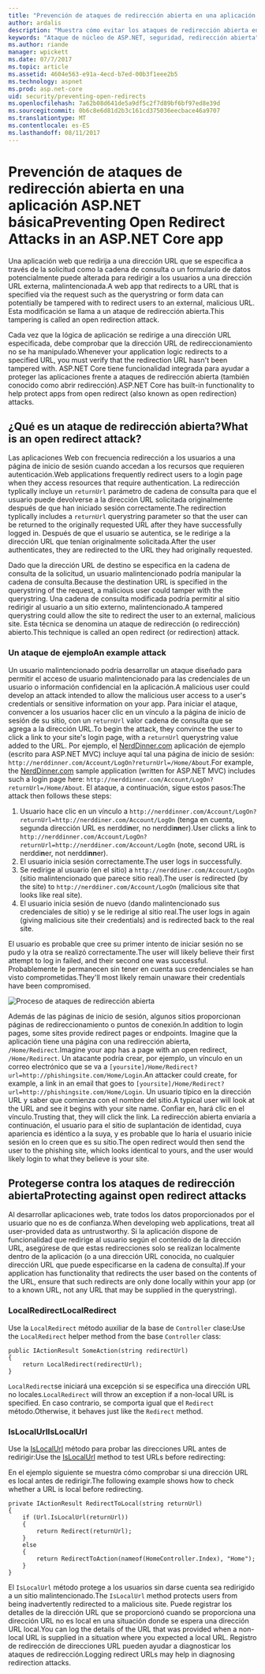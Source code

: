 ```yaml
---
title: "Prevención de ataques de redirección abierta en una aplicación de ASP.NET Core | Documentos de Microsoft"
author: ardalis
description: "Muestra cómo evitar los ataques de redirección abierta en una aplicación de ASP.NET Core"
keywords: "Ataque de núcleo de ASP.NET, seguridad, redirección abierta"
ms.author: riande
manager: wpickett
ms.date: 07/7/2017
ms.topic: article
ms.assetid: 4604e563-e91a-4ecd-b7ed-00b3f1eee2b5
ms.technology: aspnet
ms.prod: asp.net-core
uid: security/preventing-open-redirects
ms.openlocfilehash: 7a62b08d641de5a9df5c2f7d89bf6bf97ed8e39d
ms.sourcegitcommit: 0b6c8e6d81d2b3c161cd375036eecbace46a9707
ms.translationtype: MT
ms.contentlocale: es-ES
ms.lasthandoff: 08/11/2017
---
```

# <a name="preventing-open-redirect-attacks-in-an-aspnet-core-app"></a><span data-ttu-id="0e1e6-104">Prevención de ataques de redirección abierta en una aplicación ASP.NET básica</span><span class="sxs-lookup"><span data-stu-id="0e1e6-104">Preventing Open Redirect Attacks in an ASP.NET Core app</span></span>

<span data-ttu-id="0e1e6-105">Una aplicación web que redirija a una dirección URL que se especifica a través de la solicitud como la cadena de consulta o un formulario de datos potencialmente puede alterada para redirigir a los usuarios a una dirección URL externa, malintencionada.</span><span class="sxs-lookup"><span data-stu-id="0e1e6-105">A web app that redirects to a URL that is specified via the request such as the querystring or form data can potentially be tampered with to redirect users to an external, malicious URL.</span></span> <span data-ttu-id="0e1e6-106">Esta modificación se llama a un ataque de redirección abierta.</span><span class="sxs-lookup"><span data-stu-id="0e1e6-106">This tampering is called an open redirection attack.</span></span>

<span data-ttu-id="0e1e6-107">Cada vez que la lógica de aplicación se redirige a una dirección URL especificada, debe comprobar que la dirección URL de redireccionamiento no se ha manipulado.</span><span class="sxs-lookup"><span data-stu-id="0e1e6-107">Whenever your application logic redirects to a specified URL, you must verify that the redirection URL hasn't been tampered with.</span></span> <span data-ttu-id="0e1e6-108">ASP.NET Core tiene funcionalidad integrada para ayudar a proteger las aplicaciones frente a ataques de redirección abierta (también conocido como abrir redirección).</span><span class="sxs-lookup"><span data-stu-id="0e1e6-108">ASP.NET Core has built-in functionality to help protect apps from open redirect (also known as open redirection) attacks.</span></span>

## <a name="what-is-an-open-redirect-attack"></a><span data-ttu-id="0e1e6-109">¿Qué es un ataque de redirección abierta?</span><span class="sxs-lookup"><span data-stu-id="0e1e6-109">What is an open redirect attack?</span></span>

<span data-ttu-id="0e1e6-110">Las aplicaciones Web con frecuencia redirección a los usuarios a una página de inicio de sesión cuando accedan a los recursos que requieren autenticación.</span><span class="sxs-lookup"><span data-stu-id="0e1e6-110">Web applications frequently redirect users to a login page when they access resources that require authentication.</span></span> <span data-ttu-id="0e1e6-111">La redirección typlically incluye un `returnUrl` parámetro de cadena de consulta para que el usuario puede devolverse a la dirección URL solicitada originalmente después de que han iniciado sesión correctamente.</span><span class="sxs-lookup"><span data-stu-id="0e1e6-111">The redirection typlically includes a `returnUrl` querystring parameter so that the user can be returned to the originally requested URL after they have successfully logged in.</span></span> <span data-ttu-id="0e1e6-112">Después de que el usuario se autentica, se le redirige a la dirección URL que tenían originalmente solicitada.</span><span class="sxs-lookup"><span data-stu-id="0e1e6-112">After the user authenticates, they are redirected to the URL they had originally requested.</span></span>

<span data-ttu-id="0e1e6-113">Dado que la dirección URL de destino se especifica en la cadena de consulta de la solicitud, un usuario malintencionado podría manipular la cadena de consulta.</span><span class="sxs-lookup"><span data-stu-id="0e1e6-113">Because the destination URL is specified in the querystring of the request, a malicious user could tamper with the querystring.</span></span> <span data-ttu-id="0e1e6-114">Una cadena de consulta modificada podría permitir al sitio redirigir al usuario a un sitio externo, malintencionado.</span><span class="sxs-lookup"><span data-stu-id="0e1e6-114">A tampered querystring could allow the site to redirect the user to an external, malicious site.</span></span> <span data-ttu-id="0e1e6-115">Esta técnica se denomina un ataque de redirección (o redirección) abierto.</span><span class="sxs-lookup"><span data-stu-id="0e1e6-115">This technique is called an open redirect (or redirection) attack.</span></span>

### <a name="an-example-attack"></a><span data-ttu-id="0e1e6-116">Un ataque de ejemplo</span><span class="sxs-lookup"><span data-stu-id="0e1e6-116">An example attack</span></span>

<span data-ttu-id="0e1e6-117">Un usuario malintencionado podría desarrollar un ataque diseñado para permitir el acceso de usuario malintencionado para las credenciales de un usuario o información confidencial en la aplicación.</span><span class="sxs-lookup"><span data-stu-id="0e1e6-117">A malicious user could develop an attack intended to allow the malicious user access to a user's credentials or sensitive information on your app.</span></span> <span data-ttu-id="0e1e6-118">Para iniciar el ataque, convencer a los usuarios hacer clic en un vínculo a la página de inicio de sesión de su sitio, con un `returnUrl` valor cadena de consulta que se agrega a la dirección URL.</span><span class="sxs-lookup"><span data-stu-id="0e1e6-118">To begin the attack, they convince the user to click a link to your site's login page, with a `returnUrl` querystring value added to the URL.</span></span> <span data-ttu-id="0e1e6-119">Por ejemplo, el [NerdDinner.com](http://nerddinner.com) aplicación de ejemplo (escrito para ASP.NET MVC) incluye aquí tal una página de inicio de sesión: ``http://nerddinner.com/Account/LogOn?returnUrl=/Home/About``.</span><span class="sxs-lookup"><span data-stu-id="0e1e6-119">For example, the [NerdDinner.com](http://nerddinner.com) sample application (written for ASP.NET MVC) includes such a login page here: ``http://nerddinner.com/Account/LogOn?returnUrl=/Home/About``.</span></span> <span data-ttu-id="0e1e6-120">El ataque, a continuación, sigue estos pasos:</span><span class="sxs-lookup"><span data-stu-id="0e1e6-120">The attack then follows these steps:</span></span>

1. <span data-ttu-id="0e1e6-121">Usuario hace clic en un vínculo a ``http://nerddinner.com/Account/LogOn?returnUrl=http://nerddiner.com/Account/LogOn`` (tenga en cuenta, segunda dirección URL es nerddi**n**er, no nerddi**nn**er).</span><span class="sxs-lookup"><span data-stu-id="0e1e6-121">User clicks a link to ``http://nerddinner.com/Account/LogOn?returnUrl=http://nerddiner.com/Account/LogOn`` (note, second URL is nerddi**n**er, not nerddi**nn**er).</span></span>
2. <span data-ttu-id="0e1e6-122">El usuario inicia sesión correctamente.</span><span class="sxs-lookup"><span data-stu-id="0e1e6-122">The user logs in successfully.</span></span>
3. <span data-ttu-id="0e1e6-123">Se redirige al usuario (en el sitio) a ``http://nerddiner.com/Account/LogOn`` (sitio malintencionado que parece sitio real).</span><span class="sxs-lookup"><span data-stu-id="0e1e6-123">The user is redirected (by the site) to ``http://nerddiner.com/Account/LogOn`` (malicious site that looks like real site).</span></span>
4. <span data-ttu-id="0e1e6-124">El usuario inicia sesión de nuevo (dando malintencionado sus credenciales de sitio) y se le redirige al sitio real.</span><span class="sxs-lookup"><span data-stu-id="0e1e6-124">The user logs in again (giving malicious site their credentials) and is redirected back to the real site.</span></span>

<span data-ttu-id="0e1e6-125">El usuario es probable que cree su primer intento de iniciar sesión no se pudo y la otra se realizó correctamente.</span><span class="sxs-lookup"><span data-stu-id="0e1e6-125">The user will likely believe their first attempt to log in failed, and their second one was successful.</span></span> <span data-ttu-id="0e1e6-126">Probablemente le permanecen sin tener en cuenta sus credenciales se han visto comprometidas.</span><span class="sxs-lookup"><span data-stu-id="0e1e6-126">They'll most likely remain unaware their credentials have been compromised.</span></span>

![Proceso de ataques de redirección abierta](preventing-open-redirects/_static/open-redirection-attack-process.png)

<span data-ttu-id="0e1e6-128">Además de las páginas de inicio de sesión, algunos sitios proporcionan páginas de redireccionamiento o puntos de conexión.</span><span class="sxs-lookup"><span data-stu-id="0e1e6-128">In addition to login pages, some sites provide redirect pages or endpoints.</span></span> <span data-ttu-id="0e1e6-129">Imagine que la aplicación tiene una página con una redirección abierta, ``/Home/Redirect``.</span><span class="sxs-lookup"><span data-stu-id="0e1e6-129">Imagine your app has a page with an open redirect, ``/Home/Redirect``.</span></span> <span data-ttu-id="0e1e6-130">Un atacante podría crear, por ejemplo, un vínculo en un correo electrónico que se va a ``[yoursite]/Home/Redirect?url=http://phishingsite.com/Home/Login``.</span><span class="sxs-lookup"><span data-stu-id="0e1e6-130">An attacker could create, for example, a link in an email that goes to ``[yoursite]/Home/Redirect?url=http://phishingsite.com/Home/Login``.</span></span> <span data-ttu-id="0e1e6-131">Un usuario típico en la dirección URL y saber que comienza con el nombre del sitio.</span><span class="sxs-lookup"><span data-stu-id="0e1e6-131">A typical user will look at the URL and see it begins with your site name.</span></span> <span data-ttu-id="0e1e6-132">Confiar en, hará clic en el vínculo.</span><span class="sxs-lookup"><span data-stu-id="0e1e6-132">Trusting that, they will click the link.</span></span> <span data-ttu-id="0e1e6-133">La redirección abierta enviaría a continuación, el usuario para el sitio de suplantación de identidad, cuya apariencia es idéntico a la suya, y es probable que lo haría el usuario inicie sesión en lo creen que es su sitio.</span><span class="sxs-lookup"><span data-stu-id="0e1e6-133">The open redirect would then send the user to the phishing site, which looks identical to yours, and the user would likely login to what they believe is your site.</span></span>

## <a name="protecting-against-open-redirect-attacks"></a><span data-ttu-id="0e1e6-134">Protegerse contra los ataques de redirección abierta</span><span class="sxs-lookup"><span data-stu-id="0e1e6-134">Protecting against open redirect attacks</span></span>

<span data-ttu-id="0e1e6-135">Al desarrollar aplicaciones web, trate todos los datos proporcionados por el usuario que no es de confianza.</span><span class="sxs-lookup"><span data-stu-id="0e1e6-135">When developing web applications, treat all user-provided data as untrustworthy.</span></span> <span data-ttu-id="0e1e6-136">Si la aplicación dispone de funcionalidad que redirige al usuario según el contenido de la dirección URL, asegúrese de que estas redirecciones solo se realizan localmente dentro de la aplicación (o a una dirección URL conocida, no cualquier dirección URL que puede especificarse en la cadena de consulta).</span><span class="sxs-lookup"><span data-stu-id="0e1e6-136">If your application has functionality that redirects the user based on the contents of the URL,  ensure that such redirects are only done locally within your app (or to a known URL, not any URL that may be supplied in the querystring).</span></span>

### <a name="localredirect"></a><span data-ttu-id="0e1e6-137">LocalRedirect</span><span class="sxs-lookup"><span data-stu-id="0e1e6-137">LocalRedirect</span></span>

<span data-ttu-id="0e1e6-138">Use la ``LocalRedirect`` método auxiliar de la base de `Controller` clase:</span><span class="sxs-lookup"><span data-stu-id="0e1e6-138">Use the ``LocalRedirect`` helper method from the base `Controller` class:</span></span>

```
public IActionResult SomeAction(string redirectUrl)
{
    return LocalRedirect(redirectUrl);
}
```

<span data-ttu-id="0e1e6-139">``LocalRedirect``se iniciará una excepción si se especifica una dirección URL no locales.</span><span class="sxs-lookup"><span data-stu-id="0e1e6-139">``LocalRedirect`` will throw an exception if a non-local URL is specified.</span></span> <span data-ttu-id="0e1e6-140">En caso contrario, se comporta igual que el ``Redirect`` método.</span><span class="sxs-lookup"><span data-stu-id="0e1e6-140">Otherwise, it behaves just like the ``Redirect`` method.</span></span>

### <a name="islocalurl"></a><span data-ttu-id="0e1e6-141">IsLocalUrl</span><span class="sxs-lookup"><span data-stu-id="0e1e6-141">IsLocalUrl</span></span>

<span data-ttu-id="0e1e6-142">Use la [IsLocalUrl](https://docs.microsoft.com/aspnet/core/api/microsoft.aspnetcore.mvc.iurlhelper#Microsoft_AspNetCore_Mvc_IUrlHelper_IsLocalUrl_System_String_) método para probar las direcciones URL antes de redirigir:</span><span class="sxs-lookup"><span data-stu-id="0e1e6-142">Use the [IsLocalUrl](https://docs.microsoft.com/aspnet/core/api/microsoft.aspnetcore.mvc.iurlhelper#Microsoft_AspNetCore_Mvc_IUrlHelper_IsLocalUrl_System_String_) method to test URLs before redirecting:</span></span>

<span data-ttu-id="0e1e6-143">En el ejemplo siguiente se muestra cómo comprobar si una dirección URL es local antes de redirigir.</span><span class="sxs-lookup"><span data-stu-id="0e1e6-143">The following example shows how to check whether a URL is local before redirecting.</span></span>

```
private IActionResult RedirectToLocal(string returnUrl)
{
    if (Url.IsLocalUrl(returnUrl))
    {
        return Redirect(returnUrl);
    }
    else
    {
        return RedirectToAction(nameof(HomeController.Index), "Home");
    }
}
```

<span data-ttu-id="0e1e6-144">El `IsLocalUrl` método protege a los usuarios sin darse cuenta sea redirigido a un sitio malintencionado.</span><span class="sxs-lookup"><span data-stu-id="0e1e6-144">The `IsLocalUrl` method protects users from being inadvertently redirected to a malicious site.</span></span> <span data-ttu-id="0e1e6-145">Puede registrar los detalles de la dirección URL que se proporcionó cuando se proporciona una dirección URL no es local en una situación donde se espera una dirección URL local.</span><span class="sxs-lookup"><span data-stu-id="0e1e6-145">You can log the details of the URL that was provided when a non-local URL is supplied in a situation where you expected a local URL.</span></span> <span data-ttu-id="0e1e6-146">Registro de redirección de direcciones URL pueden ayudar a diagnosticar los ataques de redirección.</span><span class="sxs-lookup"><span data-stu-id="0e1e6-146">Logging redirect URLs may help in diagnosing redirection attacks.</span></span>
